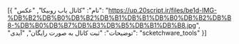 [{
  "نام": "کانال یاب روبیکا",
  "عکس": "https://up.20script.ir/files/be1d-IMG-%DB%B2%DB%B0%DB%B2%DB%B1%DB%B1%DB%B0%DB%B2%DB%B8-%DB%B0%DB%B7%DB%B3%DB%B5%DB%B1%DB%B8.jpg",
  "توضیحات": "ثبت کانال به صورت رایگان",
  "آیدی": "scketchware_tools"
}]
